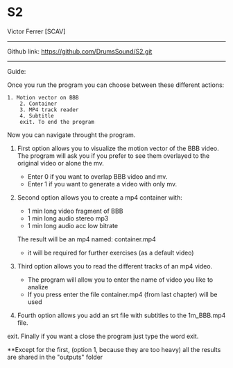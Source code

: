 # S2
Victor Ferrer [SCAV]

-------------------------------------------------------

Github link: https://github.com/DrumsSound/S2.git


-------------------------------------------------------
Guide:


Once you run the program you can choose between these different actions: 

   	1. Motion vector on BBB
        2. Container
       	3. MP4 track reader
        4. Subtitle
        exit. To end the program

 Now you can navigate throught the program.
 

 1. First option allows you to visualize the motion vector of the BBB video.
	The program will ask you if you prefer to see them overlayed to the original video or alone the mv.
	- Enter 0 if you want to overlap BBB video and mv.
	- Enter 1 if you want to generate a video with only mv.
 
 2. Second option allows you to create a mp4 container with:
	- 1 min long video fragment of BBB
	- 1 min long audio stereo mp3
	- 1 min long audio acc low bitrate
    
     The result will be an mp4 named: container.mp4
	* it will be required for further exercises (as a default video)    

 
 3. Third option allows you to read the different tracks of an mp4 video.
	- The program will allow you to enter the name of video you like to analize

	* If you press enter the file container.mp4 (from last chapter) will be used 
         
 4. Fourth option allows you add an srt file with subtitles to the 1m_BBB.mp4 file.
		

 exit. Finally if you want a close the program just type the word exit.

**Except for the first, (option 1, because they are too heavy) all the results are shared in the "outputs" folder

